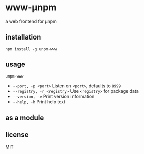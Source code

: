 www-&mu;npm
====

a web frontend for &mu;npm

## installation

`npm install -g unpm-www`

## usage

`unpm-www`

* `--port, -p <port>` Listen on `<port>`, defaults to `8999`
* `--registry, -r <registry>` Use `<registry>` for package data
* `--version, -v` Print version information
* `--help, -h` Print help text

## as a module

## license

MIT
